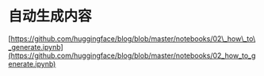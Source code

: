 # 自动生成内容

[https://github.com/huggingface/blog/blob/master/notebooks/02\_how\_to\_generate.ipynb](https://github.com/huggingface/blog/blob/master/notebooks/02_how_to_generate.ipynb)

